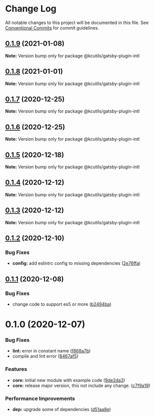# Change Log

All notable changes to this project will be documented in this file.
See [Conventional Commits](https://conventionalcommits.org) for commit guidelines.

## [0.1.9](https://github.com/kamontat/kcutils/compare/@kcutils/gatsby-plugin-intl@0.1.8...@kcutils/gatsby-plugin-intl@0.1.9) (2021-01-08)

**Note:** Version bump only for package @kcutils/gatsby-plugin-intl





## [0.1.8](https://github.com/kamontat/kcutils/compare/@kcutils/gatsby-plugin-intl@0.1.7...@kcutils/gatsby-plugin-intl@0.1.8) (2021-01-01)

**Note:** Version bump only for package @kcutils/gatsby-plugin-intl





## [0.1.7](https://github.com/kamontat/kcutils/compare/@kcutils/gatsby-plugin-intl@0.1.6...@kcutils/gatsby-plugin-intl@0.1.7) (2020-12-25)

**Note:** Version bump only for package @kcutils/gatsby-plugin-intl





## [0.1.6](https://github.com/kamontat/kcutils/compare/@kcutils/gatsby-plugin-intl@0.1.5...@kcutils/gatsby-plugin-intl@0.1.6) (2020-12-25)

**Note:** Version bump only for package @kcutils/gatsby-plugin-intl





## [0.1.5](https://github.com/kamontat/kcutils/compare/@kcutils/gatsby-plugin-intl@0.1.4...@kcutils/gatsby-plugin-intl@0.1.5) (2020-12-18)

**Note:** Version bump only for package @kcutils/gatsby-plugin-intl





## [0.1.4](https://github.com/kamontat/kcutils/compare/@kcutils/gatsby-plugin-intl@0.1.3...@kcutils/gatsby-plugin-intl@0.1.4) (2020-12-12)

**Note:** Version bump only for package @kcutils/gatsby-plugin-intl





## [0.1.3](https://github.com/kamontat/kcutils/compare/@kcutils/gatsby-plugin-intl@0.1.2...@kcutils/gatsby-plugin-intl@0.1.3) (2020-12-12)

**Note:** Version bump only for package @kcutils/gatsby-plugin-intl





## [0.1.2](https://github.com/kamontat/kcutils/compare/@kcutils/gatsby-plugin-intl@0.1.1...@kcutils/gatsby-plugin-intl@0.1.2) (2020-12-10)


### Bug Fixes

* **config:** add eslintrc config to missing dependencies ([2e76ffa](https://github.com/kamontat/kcutils/commit/2e76ffa0ef922dbf4bf68fd83bf4339f2b1efd55))





## [0.1.1](https://github.com/kamontat/kcutils/compare/@kcutils/gatsby-plugin-intl@0.1.0...@kcutils/gatsby-plugin-intl@0.1.1) (2020-12-08)


### Bug Fixes

* change code to support es5 or more ([b2494ba](https://github.com/kamontat/kcutils/commit/b2494ba7b070d8bc85a2f5152fe699bfb9163266))





# 0.1.0 (2020-12-07)


### Bug Fixes

* **lint:** error in constant name ([f868a7b](https://github.com/kamontat/kcutils/commit/f868a7b9d0377de9aa200dab35df9c1a65168a46))
* compile and lint error ([8467af5](https://github.com/kamontat/kcutils/commit/8467af50901100a28e749e495187328e5928cfd0))


### Features

* **core:** initial new module with example code ([9de2da3](https://github.com/kamontat/kcutils/commit/9de2da352f1e012d30d7b6fa74880c36c30e1aa2))
* **core:** release major version, this not include any change. ([c7f9a19](https://github.com/kamontat/kcutils/commit/c7f9a19b5a62e786869a7df155ab3b739ee563aa))


### Performance Improvements

* **dep:** upgrade some of dependencies ([d51aa8e](https://github.com/kamontat/kcutils/commit/d51aa8e96ebcf92acc8f888ca0cf7a1ea0876f2e))
